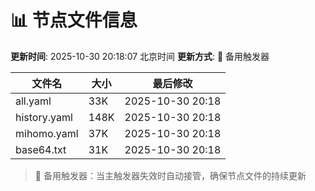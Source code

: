 # 📊 节点文件信息

**更新时间**: 2025-10-30 20:18:07 北京时间
**更新方式**: 🔄 备用触发器

| 文件名 | 大小 | 最后修改 |
|--------|------|----------|
| all.yaml | 33K | 2025-10-30 20:18 |
| history.yaml | 148K | 2025-10-30 20:18 |
| mihomo.yaml | 37K | 2025-10-30 20:18 |
| base64.txt | 31K | 2025-10-30 20:18 |

> 🔄 备用触发器：当主触发器失效时自动接管，确保节点文件的持续更新
